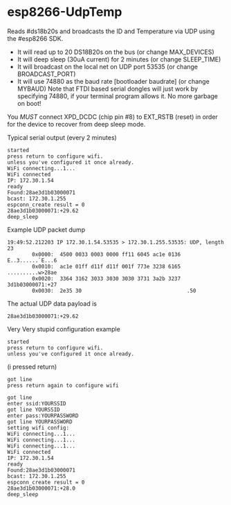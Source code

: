 # esp8266-UdpTemp
Reads #ds18b20s and broadcasts the ID and Temperature via UDP using the #esp8266 SDK.

* It will read up to 20 DS18B20s on the bus (or change MAX_DEVICES)
* It will deep sleep (30uA current) for 2 minutes (or change SLEEP_TIME)
* It will broadcast on the local net on UDP port 53535 (or change BROADCAST_PORT)
* It will use 74880 as the baud rate [bootloader baudrate] (or change MYBAUD) Note that FTDI based serial dongles will just work by specifying 74880, if your terminal program allows it.  No more garbage on boot!

You *MUST* connect XPD_DCDC (chip pin #8) to EXT_RSTB (reset) in order for 
the device to recover from deep sleep mode.

Typical serial output (every 2 minutes)
```
started
press return to configure wifi.
unless you've configured it once already.
WiFi connecting...1...
WiFi connected
IP: 172.30.1.54
ready
Found:28ae3d1b03000071
bcast: 172.30.1.255
espconn_create result = 0
28ae3d1b03000071:+29.62
deep_sleep
```

Example UDP packet dump
```
19:49:52.212203 IP 172.30.1.54.53535 > 172.30.1.255.53535: UDP, length 23
        0x0000:  4500 0033 0003 0000 ff11 6045 ac1e 0136  E..3......`E...6
        0x0010:  ac1e 01ff d11f d11f 001f 773e 3238 6165  ..........w>28ae
        0x0020:  3364 3162 3033 3030 3030 3731 3a2b 3237  3d1b03000071:+27
        0x0030:  2e35 30                                  .50
```
The actual UDP data payload is
```
28ae3d1b03000071:+29.62
```

Very Very stupid configuration example

```
started
press return to configure wifi.
unless you've configured it once already.
```
(i pressed return)
```
got line 
press return again to configure wifi

got line 
enter ssid:YOURSSID
got line YOURSSID
enter pass:YOURPASSWORD
got line YOURPASSWORD
setting wifi config: 
WiFi connecting...1...
WiFi connecting...1...
WiFi connecting...1...
WiFi connected
IP: 172.30.1.54
ready
Found:28ae3d1b03000071
bcast: 172.30.1.255
espconn_create result = 0
28ae3d1b03000071:+28.0
deep_sleep
```
